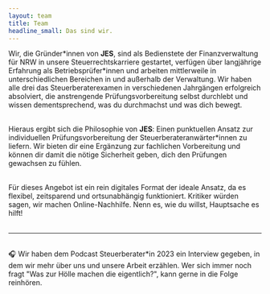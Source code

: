 ```yaml
---
layout: team
title: Team
headline_small: Das sind wir.
---
```


Wir, die Gründer\*innen von **JES**, sind als Bedienstete der Finanzverwaltung für NRW in unsere Steuerrechtskarriere gestartet, verfügen über langjährige Erfahrung als Betriebsprüfer\*innen und arbeiten mittlerweile in unterschiedlichen Bereichen in und außerhalb der Verwaltung. Wir haben alle drei das Steuerberaterexamen in verschiedenen Jahrgängen erfolgreich absolviert, die anstrengende Prüfungsvorbereitung selbst durchlebt und wissen dementsprechend, was du durchmachst und was dich bewegt.<br><br>

Hieraus ergibt sich die Philosophie von **JES**: Einen punktuellen Ansatz zur individuellen Prüfungsvorbereitung der Steuerberateranwärter\*innen zu liefern. Wir bieten
dir eine Ergänzung zur fachlichen Vorbereitung und können dir damit die nötige Sicherheit geben, dich den Prüfungen gewachsen zu fühlen.<br><br>

Für dieses Angebot ist ein rein digitales Format der ideale Ansatz, da es flexibel, zeitsparend und ortsunabhängig funktioniert. Kritiker würden sagen, wir machen
Online-Nachhilfe. Nenn es, wie du willst, Hauptsache es hilft!<br><br>

<hr>
<br>
🎧 Wir haben dem Podcast Steuerberater*in 2023 ein Interview gegeben, in dem wir mehr über uns und unsere Arbeit erzählen. Wer sich immer noch fragt "Was zur Hölle machen die eigentlich?", kann gerne in die Folge reinhören.
